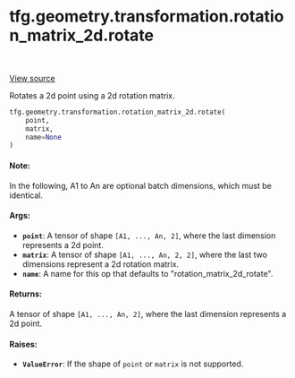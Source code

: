 <div itemscope itemtype="http://developers.google.com/ReferenceObject">
<meta itemprop="name" content="tfg.geometry.transformation.rotation_matrix_2d.rotate" />
<meta itemprop="path" content="Stable" />
</div>

# tfg.geometry.transformation.rotation_matrix_2d.rotate

<table class="tfo-notebook-buttons tfo-api" align="left">
</table>

<a target="_blank" href="https://github.com/tensorflow/graphics/blob/master/tensorflow_graphics/geometry/transformation/rotation_matrix_2d.py">View
source</a>

Rotates a 2d point using a 2d rotation matrix.

``` python
tfg.geometry.transformation.rotation_matrix_2d.rotate(
    point,
    matrix,
    name=None
)
```



<!-- Placeholder for "Used in" -->

#### Note:

In the following, A1 to An are optional batch dimensions, which must be
identical.

#### Args:

* <b>`point`</b>: A tensor of shape `[A1, ..., An, 2]`, where the last dimension
  represents a 2d point.
* <b>`matrix`</b>: A tensor of shape `[A1, ..., An, 2, 2]`, where the last two
  dimensions represent a 2d rotation matrix.
* <b>`name`</b>: A name for this op that defaults to "rotation_matrix_2d_rotate".


#### Returns:

A tensor of shape `[A1, ..., An, 2]`, where the last dimension
  represents a 2d point.

#### Raises:

* <b>`ValueError`</b>: If the shape of `point` or `matrix` is not supported.
